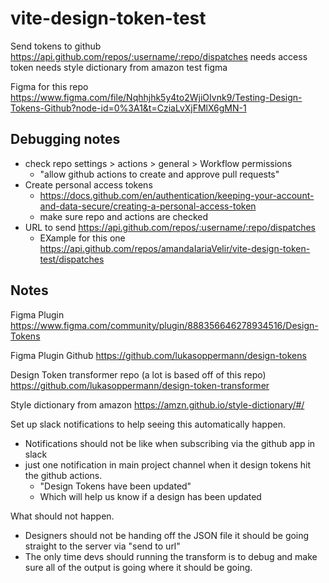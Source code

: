 # vite-design-token-test

Send tokens to github 
https://api.github.com/repos/:username/:repo/dispatches
needs access token
needs style dictionary from amazon
test figma 

Figma for this repo
https://www.figma.com/file/Nqhhjhk5y4to2WjiOIvnk9/Testing-Design-Tokens-Github?node-id=0%3A1&t=CziaLvXjFMlX6gMN-1

## Debugging notes
- check repo settings > actions > general > Workflow permissions
  - "allow github actions to create and approve pull requests"
- Create personal access tokens 
  - https://docs.github.com/en/authentication/keeping-your-account-and-data-secure/creating-a-personal-access-token
  - make sure repo and actions are checked
- URL to send https://api.github.com/repos/:username/:repo/dispatches
  - EXample for this one https://api.github.com/repos/amandaIariaVelir/vite-design-token-test/dispatches



## Notes

Figma Plugin
https://www.figma.com/community/plugin/888356646278934516/Design-Tokens

Figma Plugin Github
https://github.com/lukasoppermann/design-tokens

Design Token transformer repo (a lot is based off of this repo)
https://github.com/lukasoppermann/design-token-transformer

Style dictionary from amazon
https://amzn.github.io/style-dictionary/#/

Set up slack notifications to help seeing this automatically happen. 
- Notifications should not be like when subscribing via the github app in slack
- just one notification in main project channel when it design tokens hit the github actions.
  - "Design Tokens have been updated"
  - Which will help us know if a design has been updated

What should not happen.
- Designers should not be handing off the JSON file it should be going straight to the server via "send to url"
- The only time devs should running the transform is to debug and make sure all of the output is going where it should be going.